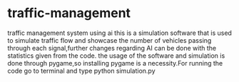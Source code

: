 # traffic-management
traffic management system using ai
this is a simulation software that is used to simulate traffic flow and showcase the number of vehicles passing through each signal,further changes regarding AI can be done with the statistics given from the code.
the usage of the software and simulation is done through pygame,so installing pygame is a necessity.For running the code go to terminal and type
python simulation.py
